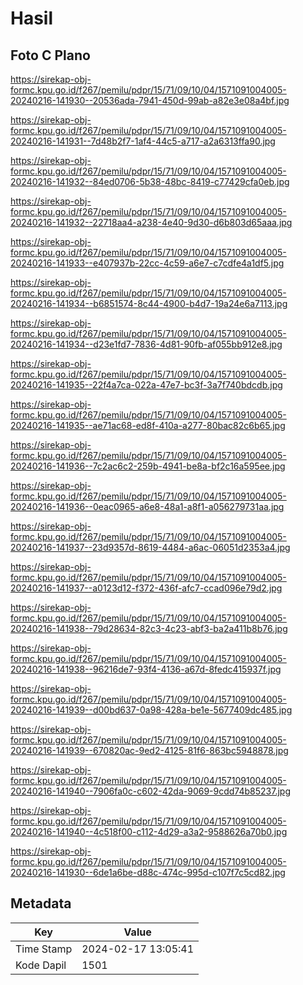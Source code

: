 # Hasil

## Foto C Plano

https://sirekap-obj-formc.kpu.go.id/f267/pemilu/pdpr/15/71/09/10/04/1571091004005-20240216-141930--20536ada-7941-450d-99ab-a82e3e08a4bf.jpg

https://sirekap-obj-formc.kpu.go.id/f267/pemilu/pdpr/15/71/09/10/04/1571091004005-20240216-141931--7d48b2f7-1af4-44c5-a717-a2a6313ffa90.jpg

https://sirekap-obj-formc.kpu.go.id/f267/pemilu/pdpr/15/71/09/10/04/1571091004005-20240216-141932--84ed0706-5b38-48bc-8419-c77429cfa0eb.jpg

https://sirekap-obj-formc.kpu.go.id/f267/pemilu/pdpr/15/71/09/10/04/1571091004005-20240216-141932--22718aa4-a238-4e40-9d30-d6b803d65aaa.jpg

https://sirekap-obj-formc.kpu.go.id/f267/pemilu/pdpr/15/71/09/10/04/1571091004005-20240216-141933--e407937b-22cc-4c59-a6e7-c7cdfe4a1df5.jpg

https://sirekap-obj-formc.kpu.go.id/f267/pemilu/pdpr/15/71/09/10/04/1571091004005-20240216-141934--b6851574-8c44-4900-b4d7-19a24e6a7113.jpg

https://sirekap-obj-formc.kpu.go.id/f267/pemilu/pdpr/15/71/09/10/04/1571091004005-20240216-141934--d23e1fd7-7836-4d81-90fb-af055bb912e8.jpg

https://sirekap-obj-formc.kpu.go.id/f267/pemilu/pdpr/15/71/09/10/04/1571091004005-20240216-141935--22f4a7ca-022a-47e7-bc3f-3a7f740bdcdb.jpg

https://sirekap-obj-formc.kpu.go.id/f267/pemilu/pdpr/15/71/09/10/04/1571091004005-20240216-141935--ae71ac68-ed8f-410a-a277-80bac82c6b65.jpg

https://sirekap-obj-formc.kpu.go.id/f267/pemilu/pdpr/15/71/09/10/04/1571091004005-20240216-141936--7c2ac6c2-259b-4941-be8a-bf2c16a595ee.jpg

https://sirekap-obj-formc.kpu.go.id/f267/pemilu/pdpr/15/71/09/10/04/1571091004005-20240216-141936--0eac0965-a6e8-48a1-a8f1-a056279731aa.jpg

https://sirekap-obj-formc.kpu.go.id/f267/pemilu/pdpr/15/71/09/10/04/1571091004005-20240216-141937--23d9357d-8619-4484-a6ac-06051d2353a4.jpg

https://sirekap-obj-formc.kpu.go.id/f267/pemilu/pdpr/15/71/09/10/04/1571091004005-20240216-141937--a0123d12-f372-436f-afc7-ccad096e79d2.jpg

https://sirekap-obj-formc.kpu.go.id/f267/pemilu/pdpr/15/71/09/10/04/1571091004005-20240216-141938--79d28634-82c3-4c23-abf3-ba2a411b8b76.jpg

https://sirekap-obj-formc.kpu.go.id/f267/pemilu/pdpr/15/71/09/10/04/1571091004005-20240216-141938--96216de7-93f4-4136-a67d-8fedc415937f.jpg

https://sirekap-obj-formc.kpu.go.id/f267/pemilu/pdpr/15/71/09/10/04/1571091004005-20240216-141939--d00bd637-0a98-428a-be1e-5677409dc485.jpg

https://sirekap-obj-formc.kpu.go.id/f267/pemilu/pdpr/15/71/09/10/04/1571091004005-20240216-141939--670820ac-9ed2-4125-81f6-863bc5948878.jpg

https://sirekap-obj-formc.kpu.go.id/f267/pemilu/pdpr/15/71/09/10/04/1571091004005-20240216-141940--7906fa0c-c602-42da-9069-9cdd74b85237.jpg

https://sirekap-obj-formc.kpu.go.id/f267/pemilu/pdpr/15/71/09/10/04/1571091004005-20240216-141940--4c518f00-c112-4d29-a3a2-9588626a70b0.jpg

https://sirekap-obj-formc.kpu.go.id/f267/pemilu/pdpr/15/71/09/10/04/1571091004005-20240216-141930--6de1a6be-d88c-474c-995d-c107f7c5cd82.jpg


## Metadata

| Key        | Value               |
| ---------- | ------------------- |
| Time Stamp | 2024-02-17 13:05:41 |
| Kode Dapil | 1501                |




